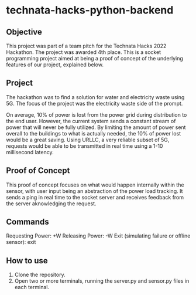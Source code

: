 # technata-hacks-python-backend

## Objective
This project was part of a team pitch for the Technata Hacks 2022 Hackathon. The project was awarded 4th place.
This is a socket programming project aimed at being a proof of concept of the underlying features of our project, explained below.

## Project
The hackathon was to find a solution for water and electricity waste using 5G. The focus of the project was the electricity waste side of the prompt.

On average, 10% of power is lost from the power grid during distribution to the end user. However, the current system sends a constant stream of power that will never be fully utilized. By limiting the amount of power sent overall to the buildings to what is actually needed, the 10% of power lost would be a great saving. Using URLLC, a very reliable subset of 5G, requests would be able to be transmitted in real time using a 1-10 millisecond latency.

## Proof of Concept
This proof of concept focuses on what would happen internally within the sensor, with user input being an abstraction of the power load tracking. It sends a ping in real time to the socket server and receives feedback from the server aknowledging the request.

## Commands
Requesting Power: +<number>W
Releasing Power: -<number>W
Exit (simulating failure or offline sensor): exit

## How to use
1. Clone the repository.
2. Open two or more terminals, running the server.py and sensor.py files in each terminal.
